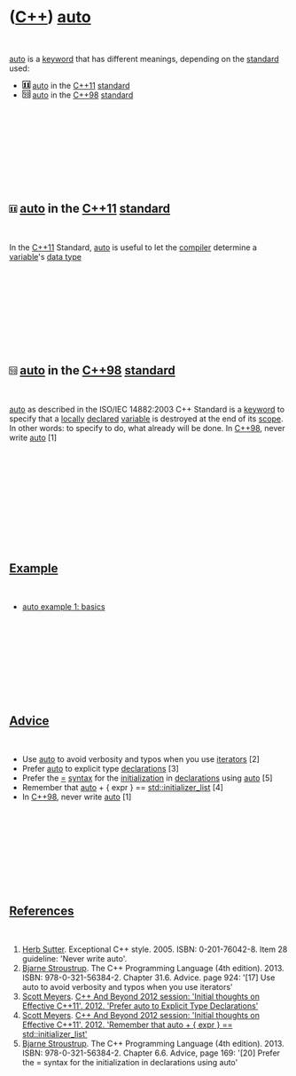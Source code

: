 



 

 

 

 

 

([C++](Cpp.md)) [auto](CppAuto.md)
====================================

 

[auto](CppAuto.md) is a [keyword](CppKeyword.md) that has different
meanings, depending on the [standard](CppStandard.md) used:

-   ![C++11](PicCpp11.png) [auto](CppAuto.md) in the [C++11](Cpp11.md)
    [standard](CppStandard.md)
-   ![C++98](PicCpp98.png) [auto](CppAuto.md) in the [C++98](Cpp98.md)
    [standard](CppStandard.md)

 

 

 

 

 

![C++11](PicCpp11.png) [auto](CppAuto.md) in the [C++11](Cpp11.md) [standard](CppStandard.md)
------------------------------------------------------------------------------------------------

 

In the [C++11](Cpp11.md) Standard, [auto](CppAuto.md) is useful to let
the [compiler](CppCompiler.md) determine a
[variable](CppVariable.md)'s [data type](CppDataType.md)

 

 

 

 

 

![C++98](PicCpp98.png) [auto](CppAuto.md) in the [C++98](Cpp98.md) [standard](CppStandard.md)
------------------------------------------------------------------------------------------------

 

[auto](CppAuto.md) as described in the ISO/IEC 14882:2003 C++ Standard
is a [keyword](CppKeyword.md) to specify that a [locally](CppLocal.md)
[declared](CppDeclaration.md) [variable](CppVariable.md) is destroyed
at the end of its [scope](CppScope.md). In other words: to specify to
do, what already will be done. In [C++98](Cpp98.md), never write
[auto](CppAuto.md) \[1\]

 

 

 

 

 

 

[Example](CppExample.md)
-------------------------

 

-   [auto example 1: basics](CppAutoExample1.md)

 

 

 

 

 

[Advice](CppAdvice.md)
-----------------------

 

-   Use [auto](CppAuto.md) to avoid verbosity and typos when you use
    [iterators](CppIterator.md) \[2\]
-   Prefer [auto](CppAuto.md) to explicit type
    [declarations](CppDeclaration.md) \[3\]
-   Prefer the [=](CppOperatorAssign.md) [syntax](CppSyntax.md) for
    the [initialization](CppListInitialization.md) in
    [declarations](CppDeclaration.md) using [auto](CppAuto.md) \[5\]
-   Remember that [auto](CppAuto.md) + { expr } ==
    [std::initializer\_list](CppStdInitializer_list.md) \[4\]
-   In [C++98](Cpp98.md), never write [auto](CppAuto.md) \[1\]

 

 

 

 

 

[References](CppReferences.md)
-------------------------------

 

1.  [Herb Sutter](CppHerbSutter.md). Exceptional C++ style. 2005.
    ISBN: 0-201-76042-8. Item 28 guideline: 'Never write auto'.
2.  [Bjarne Stroustrup](CppBjarneStroustrup.md). The C++ Programming
    Language (4th edition). 2013. ISBN: 978-0-321-56384-2. Chapter 31.6.
    Advice. page 924: '\[17\] Use auto to avoid verbosity and typos when
    you use iterators'
3.  [Scott Meyers](CppScottMeyers.md). [C++ And Beyond 2012 session:
    'Initial thoughts on Effective C++11'. 2012. 'Prefer auto to
    Explicit Type
    Declarations'](http://cppandbeyond.com/2012/04/16/session-topic-initial-thoughts-on-effective-c11)
4.  [Scott Meyers](CppScottMeyers.md). [C++ And Beyond 2012 session:
    'Initial thoughts on Effective C++11'. 2012. 'Remember that auto + {
    expr } ==
    std::initializer\_list'](http://cppandbeyond.com/2012/04/16/session-topic-initial-thoughts-on-effective-c11)
5.  [Bjarne Stroustrup](CppBjarneStroustrup.md). The C++ Programming
    Language (4th edition). 2013. ISBN: 978-0-321-56384-2. Chapter 6.6.
    Advice, page 169: '\[20\] Prefer the = syntax for the initialization
    in declarations using auto'

 

 

 

 

 





 




